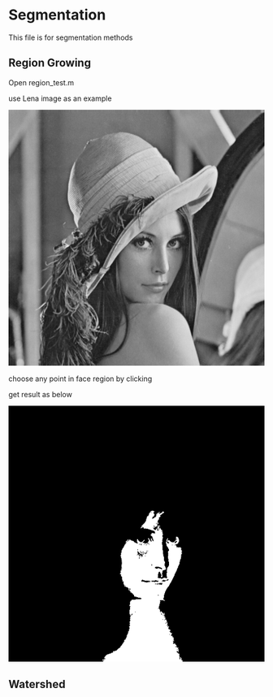 # Segmentation
This file is for segmentation methods

## Region Growing
Open region_test.m

use Lena image as an example

![Input image](https://github.com/Angnong/Image-Processing-Algorithm/blob/master/Segmentation/images/lena.png)

choose any point in face region by clicking

get result as below

![Segmented result](https://github.com/Angnong/Image-Processing-Algorithm/blob/master/Segmentation/images/segment_lena.png)

## Watershed

